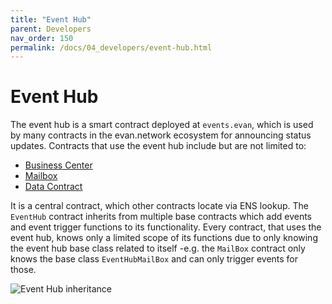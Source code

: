 ```yaml
---
title: "Event Hub"
parent: Developers
nav_order: 150
permalink: /docs/04_developers/event-hub.html
---
```


# Event Hub
The event hub is a smart contract deployed at `events.evan`, which is used by many contracts in the evan.network ecosystem for announcing status updates. Contracts that use the event hub include but are not limited to:
- [Business Center](/docs/04_developers/business-center.html)
- [Mailbox](/docs/03_first_steps/onchain.html)
- [Data Contract](/docs/04_developers/data-contract.html)

It is a central contract, which other contracts locate via ENS lookup. The `EventHub` contract inherits from multiple base contracts which add events and event trigger functions to its functionality. Every contract, that uses the event hub, knows only a limited scope of its functions due to only knowing the event hub base class related to itself -e.g. the `MailBox` contract only knows the base class `EventHubMailBox` and can only trigger events for those.

![Event Hub inheritance](./10_concepts/img/eventhub_inheritance.png)